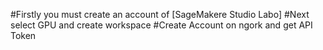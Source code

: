 #Firstly you must create an account of [SageMakere Studio Labo]
#Next select GPU and create workspace
#Create Account on ngork and get API Token
